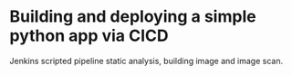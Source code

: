 # Building and deploying a simple python app via CICD
Jenkins scripted pipeline static analysis, building image and image scan.
